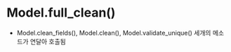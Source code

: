# Model.full_clean()
- Model.clean_fields(), Model.clean(), Model.validate_unique() 세개의 메소드가 연달아 호출됨
